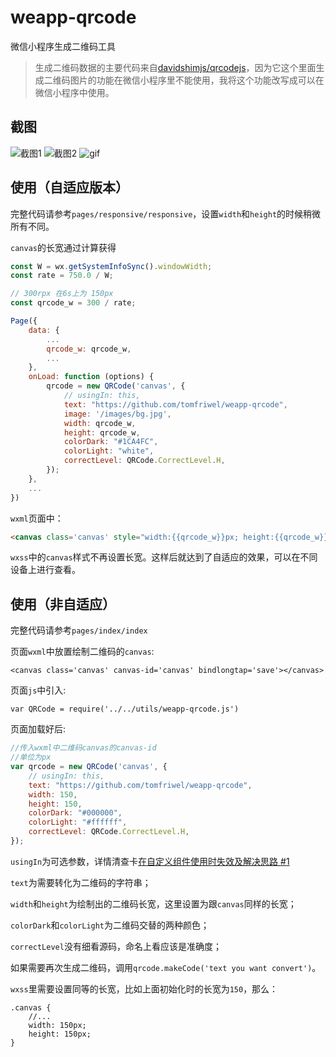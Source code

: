 



# weapp-qrcode
微信小程序生成二维码工具    

> 生成二维码数据的主要代码来自[davidshimjs/qrcodejs](https://github.com/davidshimjs/qrcodejs)，因为它这个里面生成二维码图片的功能在微信小程序里不能使用，我将这个功能改写成可以在微信小程序中使用。

## 截图

![截图1](http://upload-images.jianshu.io/upload_images/2158535-a571aa52e76c5fd4.png?imageMogr2/auto-orient/strip%7CimageView2/2/w/300)
![截图2](http://upload-images.jianshu.io/upload_images/2158535-e83a4b25271ab401.png?imageMogr2/auto-orient/strip%7CimageView2/2/w/300)
![gif](http://upload-images.jianshu.io/upload_images/2158535-1aebcd12a2ff1272.gif?imageMogr2/auto-orient/strip%7CimageView2/2/w/300)

## 使用（自适应版本）

完整代码请参考`pages/responsive/responsive`，设置`width`和`height`的时候稍微所有不同。

`canvas`的长宽通过计算获得
```js
const W = wx.getSystemInfoSync().windowWidth;
const rate = 750.0 / W;

// 300rpx 在6s上为 150px
const qrcode_w = 300 / rate;

Page({
    data: {
        ...
        qrcode_w: qrcode_w,
        ...
    },
    onLoad: function (options) {
        qrcode = new QRCode('canvas', {
            // usingIn: this,
            text: "https://github.com/tomfriwel/weapp-qrcode",
            image: '/images/bg.jpg',
            width: qrcode_w,
            height: qrcode_w,
            colorDark: "#1CA4FC",
            colorLight: "white",
            correctLevel: QRCode.CorrectLevel.H,
        });
    },
    ...
})
```

`wxml`页面中：
```html
<canvas class='canvas' style="width:{{qrcode_w}}px; height:{{qrcode_w}}px;" canvas-id='canvas' bindlongtap='save'></canvas>
```

`wxss`中的`canvas`样式不再设置长宽。这样后就达到了自适应的效果，可以在不同设备上进行查看。

## 使用（非自适应）

完整代码请参考`pages/index/index`

页面`wxml`中放置绘制二维码的`canvas`:
```
<canvas class='canvas' canvas-id='canvas' bindlongtap='save'></canvas>
```

页面`js`中引入:
```
var QRCode = require('../../utils/weapp-qrcode.js')
```

页面加载好后:
```js
//传入wxml中二维码canvas的canvas-id
//单位为px
var qrcode = new QRCode('canvas', {
    // usingIn: this,
    text: "https://github.com/tomfriwel/weapp-qrcode",
    width: 150,
    height: 150,
    colorDark: "#000000",
    colorLight: "#ffffff",
    correctLevel: QRCode.CorrectLevel.H,
});
```

`usingIn`为可选参数，详情清查卡[在自定义组件使用时失效及解决思路 #1](https://github.com/tomfriwel/weapp-qrcode/issues/1)

`text`为需要转化为二维码的字符串；

`width`和`height`为绘制出的二维码长宽，这里设置为跟`canvas`同样的长宽；

`colorDark`和`colorLight`为二维码交替的两种颜色；

`correctLevel`没有细看源码，命名上看应该是准确度；

如果需要再次生成二维码，调用`qrcode.makeCode('text you want convert')`。

`wxss`里需要设置同等的长宽，比如上面初始化时的长宽为`150`，那么：
```
.canvas {
    //...
    width: 150px;
    height: 150px;
}
```

